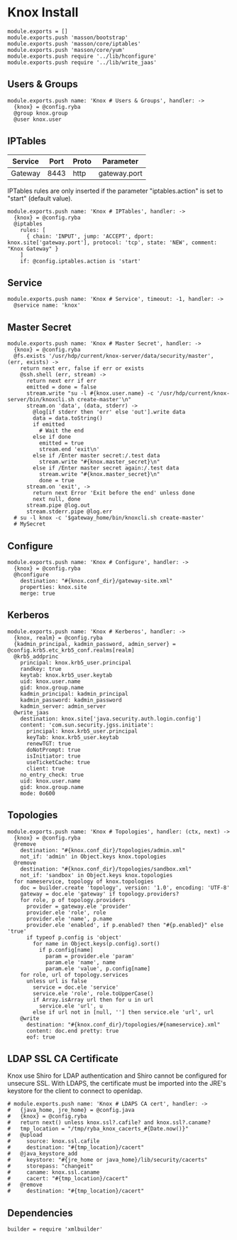 
# Knox Install

    module.exports = []
    module.exports.push 'masson/bootstrap'
    module.exports.push 'masson/core/iptables'
    module.exports.push 'masson/core/yum'
    module.exports.push require '../lib/hconfigure'
    module.exports.push require '../lib/write_jaas'

## Users & Groups

    module.exports.push name: 'Knox # Users & Groups', handler: ->
      {knox} = @config.ryba
      @group knox.group
      @user knox.user
      
## IPTables

| Service        | Port  | Proto | Parameter       |
|----------------|-------|-------|-----------------|
| Gateway        | 8443  | http  | gateway.port    |


IPTables rules are only inserted if the parameter "iptables.action" is set to
"start" (default value).

    module.exports.push name: 'Knox # IPTables', handler: ->
      {knox} = @config.ryba
      @iptables
        rules: [
          { chain: 'INPUT', jump: 'ACCEPT', dport: knox.site['gateway.port'], protocol: 'tcp', state: 'NEW', comment: "Knox Gateway" }
        ]
        if: @config.iptables.action is 'start'

## Service

    module.exports.push name: 'Knox # Service', timeout: -1, handler: ->
      @service name: 'knox'

## Master Secret

    module.exports.push name: 'Knox # Master Secret', handler: ->
      {knox} = @config.ryba
      @fs.exists '/usr/hdp/current/knox-server/data/security/master', (err, exists) ->
        return next err, false if err or exists
        @ssh.shell (err, stream) ->
          return next err if err
          emitted = done = false
          stream.write "su -l #{knox.user.name} -c '/usr/hdp/current/knox-server/bin/knoxcli.sh create-master'\n"
          stream.on 'data', (data, stderr) ->
            @log[if stderr then 'err' else 'out'].write data
            data = data.toString()
            if emitted
              # Wait the end
            else if done
              emitted = true
              stream.end 'exit\n'
            else if /Enter master secret:/.test data
              stream.write "#{knox.master_secret}\n"
            else if /Enter master secret again:/.test data
              stream.write "#{knox.master_secret}\n"
              done = true
          stream.on 'exit', ->
            return next Error 'Exit before the end' unless done
            next null, done
          stream.pipe @log.out
          stream.stderr.pipe @log.err
      # su -l knox -c '$gateway_home/bin/knoxcli.sh create-master'
      # MySecret

## Configure

    module.exports.push name: 'Knox # Configure', handler: ->
      {knox} = @config.ryba
      @hconfigure
        destination: "#{knox.conf_dir}/gateway-site.xml"
        properties: knox.site
        merge: true

## Kerberos

    module.exports.push name: 'Knox # Kerberos', handler: ->
      {knox, realm} = @config.ryba
      {kadmin_principal, kadmin_password, admin_server} = @config.krb5.etc_krb5_conf.realms[realm]
      @krb5_addprinc
        principal: knox.krb5_user.principal
        randkey: true
        keytab: knox.krb5_user.keytab
        uid: knox.user.name
        gid: knox.group.name
        kadmin_principal: kadmin_principal
        kadmin_password: kadmin_password
        kadmin_server: admin_server
      @write_jaas
        destination: knox.site['java.security.auth.login.config']
        content: 'com.sun.security.jgss.initiate':
          principal: knox.krb5_user.principal
          keyTab: knox.krb5_user.keytab
          renewTGT: true
          doNotPrompt: true
          isInitiator: true
          useTicketCache: true
          client: true
        no_entry_check: true
        uid: knox.user.name
        gid: knox.group.name
        mode: 0o600

## Topologies

    module.exports.push name: 'Knox # Topologies', handler: (ctx, next) ->
      {knox} = @config.ryba
      @remove
        destination: "#{knox.conf_dir}/topologies/admin.xml"
        not_if: 'admin' in Object.keys knox.topologies
      @remove
        destination: "#{knox.conf_dir}/topologies/sandbox.xml"
        not_if: 'sandbox' in Object.keys knox.topologies
      for nameservice, topology of knox.topologies
        doc = builder.create 'topology', version: '1.0', encoding: 'UTF-8'
        gateway = doc.ele 'gateway' if topology.providers?
        for role, p of topology.providers
          provider = gateway.ele 'provider'
          provider.ele 'role', role
          provider.ele 'name', p.name
          provider.ele 'enabled', if p.enabled? then "#{p.enabled}" else 'true'
          if typeof p.config is 'object'
            for name in Object.keys(p.config).sort()
              if p.config[name]
                param = provider.ele 'param'
                param.ele 'name', name
                param.ele 'value', p.config[name]
        for role, url of topology.services
          unless url is false
            service = doc.ele 'service'
            service.ele 'role', role.toUpperCase()
            if Array.isArray url then for u in url
              service.ele 'url', u
            else if url not in [null, ''] then service.ele 'url', url
        @write
          destination: "#{knox.conf_dir}/topologies/#{nameservice}.xml"
          content: doc.end pretty: true
          eof: true

## LDAP SSL CA Certificate

Knox use Shiro for LDAP authentication and Shiro cannot be configured for 
unsecure SSL.
With LDAPS, the certificate must be imported into the JRE's keystore for the
client to connect to openldap.

    # module.exports.push name: 'Knox # LDAPS CA cert', handler: ->
    #   {java_home, jre_home} = @config.java
    #   {knox} = @config.ryba
    #   return next() unless knox.ssl?.cafile? and knox.ssl?.caname?
    #   tmp_location = "/tmp/ryba_knox_cacerts_#{Date.now()}"
    #   @upload
    #     source: knox.ssl.cafile
    #     destination: "#{tmp_location}/cacert"
    #   @java_keystore_add
    #     keystore: "#{jre_home or java_home}/lib/security/cacerts"
    #     storepass: "changeit"
    #     caname: knox.ssl.caname
    #     cacert: "#{tmp_location}/cacert"
    #   @remove
    #     destination: "#{tmp_location}/cacert"

## Dependencies

    builder = require 'xmlbuilder'
